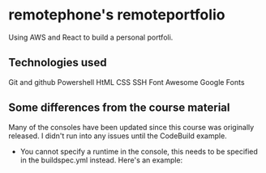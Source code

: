 # remotephone's remoteportfolio

Using AWS and React to build a personal portfoli.


## Technologies used
Git and github
Powershell
HtML
CSS
SSH
Font Awesome
Google Fonts



## Some differences from the course material

Many of the consoles have been updated since this course was originally released. I didn't run into any issues until the CodeBuild example. 

- You cannot specify a runtime in the console, this needs to be specified in the buildspec.yml instead. Here's an example:

~~~

~~~